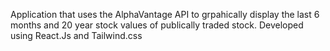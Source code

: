 Application that uses the AlphaVantage API to grpahically display the last 6 months and 20 year stock values of publically traded stock.
Developed using React.Js and Tailwind.css
